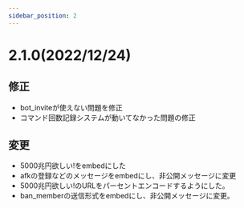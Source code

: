 ```yaml
---
sidebar_position: 2
---
```

# 2.1.0(2022/12/24)
## 修正
- bot_inviteが使えない問題を修正
- コマンド回数記録システムが動いてなかった問題の修正
## 変更
- 5000兆円欲しい!をembedにした
- afkの登録などのメッセージをembedにし、非公開メッセージに変更
- 5000兆円欲しい!のURLをパーセントエンコードするようにした。
- ban_memberの送信形式をembedにし、非公開メッセージに変更。

